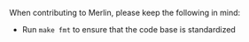 When contributing to Merlin, please keep the following in mind:

- Run `make fmt` to ensure that the code base is standardized